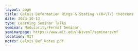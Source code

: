 ```yaml
---
layout: page
title: Galois Deformation Rings & Stating \(R=\T\) theorems
date: 2023-10-13
type: Learning Seminar Talks
seminar: Modularity/Fermat Seminar
seminarpage: https://www.mit.edu/~NivenT/seminars/mf
location: MIT
notes: Galois_Def_Notes.pdf
---
```

